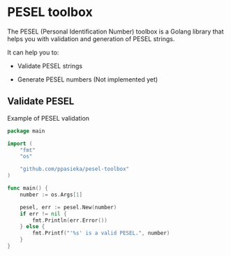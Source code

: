 # PESEL toolbox

The PESEL (Personal Identification Number) toolbox is a Golang library that helps you with validation and generation of PESEL strings.

It can help you to:

- Validate PESEL strings

- Generate PESEL numbers (Not implemented yet)

## Validate PESEL

Example of PESEL validation

```go
package main

import (
	"fmt"
	"os"

	"github.com/ppasieka/pesel-toolbox"
)

func main() {
	number := os.Args[1]

	pesel, err := pesel.New(number)
	if err != nil {
		fmt.Println(err.Error()) 
	} else {
		fmt.Printf("'%s' is a valid PESEL.", number) 
    }
}
```